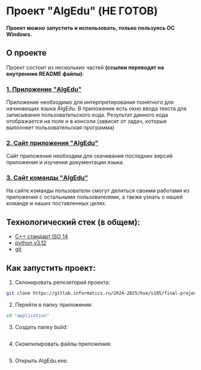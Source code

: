 # Проект "AlgEdu" (НЕ ГОТОВ)
#### Проект можно запустить и использовать, только пользуясь ОС Windows.

## О проекте
Проект состоит из нескольких частей **(ссылки переводят на внутренние README файлы)**:
### [1. Приложение "AlgEdu"](./application/README.md)
Приложение необходимо для интерпретирования понятного для начинающих языка AlgEdu. В приложении есть окно ввода текста для записывания пользовательского кода. Результат данного кода отображается на поле и в консоли (зависит от задач, которые выполняет пользовательская программа)
### [2. Сайт приложения "AlgEdu"](./application_website/README.md)
Сайт приложения необходим для скачивания последних версий приложения и изучения документации языка.
### [3. Сайт команды "AlgEdu"](./team_website/README.md)
На сайте команды пользователи смогут делиться своими работами из приложения с остальными пользователями, а также узнать о нашей команде и наших поставленных целях.

## Технологический стек (в общем):
- [C++ стандарт ISO 14](https://github.com/google/googletest.git)
- [python v3.12](https://www.python.org/downloads/release/python-3120/)
- [git](https://git-scm.com/)

## Как запустить проект:
1. Склонировать репозиторий проекта:
 ``` bash
 git clone https://gitlab.informatics.ru/2024-2025/hse/s105/final-project.git AlgEdu
 ```
2. Перейти в папку приложения:
```bash
cd "application"
```
3. Создать папку build:
```bash

```
4. Скомпилировать файлы приложения:
```bash

```
5. Открыть AlgEdu.exe:
```bash

```
